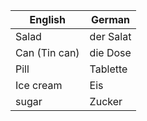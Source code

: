 | English | German |
|---------|--------|
| Salad | der Salat |
| Can (Tin can) | die Dose |
| Pill | Tablette |
| Ice cream | Eis |
| sugar | Zucker |
